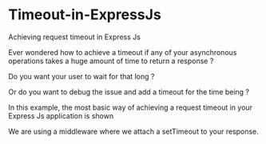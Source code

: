 # Timeout-in-ExpressJs
Achieving request timeout in Express Js

Ever wondered how to achieve a timeout if any of your asynchronous operations takes a huge amount of time to return a response ?

Do you want your user to wait for that long ?

Or do you want to debug the issue and add a timeout for the time being ?

In this example, the most basic way of achieving a request timeout in your Express Js application is shown

We are using a middleware where we attach a setTimeout to your response.

